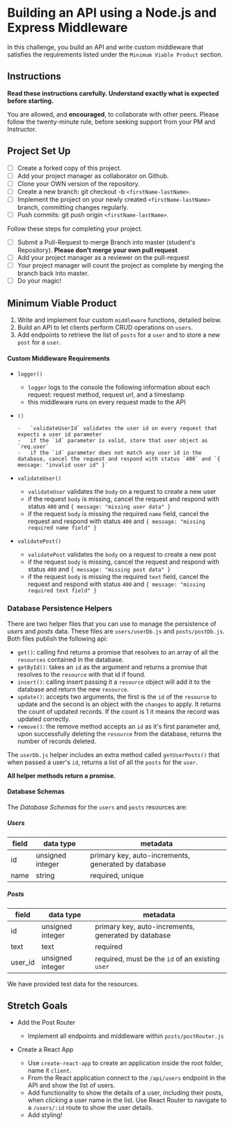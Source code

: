 # Building an API using a Node.js and Express Middleware

In this challenge, you build an API and write custom middleware that satisfies the requirements listed under the `Minimum Viable Product` section.

## Instructions

**Read these instructions carefully. Understand exactly what is expected before starting.**

You are allowed, and **encouraged**, to collaborate with other peers. Please follow the twenty-minute rule, before seeking support from your PM and Instructor.

## Project Set Up

-   [ ] Create a forked copy of this project.
-   [ ] Add your project manager as collaborator on Github.
-   [ ] Clone your OWN version of the repository.
-   [ ] Create a new branch: git checkout -b `<firstName-lastName>`.
-   [ ] Implement the project on your newly created `<firstName-lastName>` branch, committing changes regularly.
-   [ ] Push commits: git push origin `<firstName-lastName>`.

Follow these steps for completing your project.

-   [ ] Submit a Pull-Request to merge <firstName-lastName> Branch into master (student's Repository). **Please don't merge your own pull request**
-   [ ] Add your project manager as a reviewer on the pull-request
-   [ ] Your project manager will count the project as complete by merging the branch back into master.
-   [ ] Do your magic!

## Minimum Viable Product

1. Write and implement four custom `middleware` functions, detailed below.
1. Build an API to let clients perform CRUD operations on `users`.
1. Add endpoints to retrieve the list of `posts` for a `user` and to store a new `post` for a `user`.

#### Custom Middleware Requirements

-   `logger()`

    -   `logger` logs to the console the following information about each request: request method, request url, and a timestamp
    -   this middleware runs on every request made to the API

-   `()`

        -   `validateUserId` validates the user id on every request that expects a user id parameter
        -   if the `id` parameter is valid, store that user object as `req.user`
        -   if the `id` parameter does not match any user id in the database, cancel the request and respond with status `400` and `{ message: "invalid user id" }`

-   `validateUser()`

    -   `validateUser` validates the `body` on a request to create a new user
    -   if the request `body` is missing, cancel the request and respond with status `400` and `{ message: "missing user data" }`
    -   if the request `body` is missing the required `name` field, cancel the request and respond with status `400` and `{ message: "missing required name field" }`

-   `validatePost()`
    -   `validatePost` validates the `body` on a request to create a new post
    -   if the request `body` is missing, cancel the request and respond with status `400` and `{ message: "missing post data" }`
    -   if the request `body` is missing the required `text` field, cancel the request and respond with status `400` and `{ message: "missing required text field" }`

### Database Persistence Helpers

There are two helper files that you can use to manage the persistence of _users_ and _posts_ data. These files are `users/userDb.js` and `posts/postDb.js`. Both files publish the following api:

-   `get()`: calling find returns a promise that resolves to an array of all the `resources` contained in the database.
-   `getById()`: takes an `id` as the argument and returns a promise that resolves to the `resource` with that id if found.
-   `insert()`: calling insert passing it a `resource` object will add it to the database and return the new `resource`.
-   `update()`: accepts two arguments, the first is the `id` of the `resource` to update and the second is an object with the `changes` to apply. It returns the count of updated records. If the count is 1 it means the record was updated correctly.
-   `remove()`: the remove method accepts an `id` as it's first parameter and, upon successfully deleting the `resource` from the database, returns the number of records deleted.

The `userDb.js` helper includes an extra method called `getUserPosts()` that when passed a user's `id`, returns a list of all the `posts` for the `user`.

**All helper methods return a promise.**

#### Database Schemas

The _Database Schemas_ for the `users` and `posts` resources are:

##### Users

| field | data type        | metadata                                            |
| ----- | ---------------- | --------------------------------------------------- |
| id    | unsigned integer | primary key, auto-increments, generated by database |
| name  | string           | required, unique                                    |

##### Posts

| field   | data type        | metadata                                            |
| ------- | ---------------- | --------------------------------------------------- |
| id      | unsigned integer | primary key, auto-increments, generated by database |
| text    | text             | required                                            |
| user_id | unsigned integer | required, must be the `id` of an existing `user`    |

We have provided test data for the resources.

## Stretch Goals

-   Add the Post Router

    -   Implement all endpoints and middleware within `posts/postRouter.js`

-   Create a React App
    -   Use `create-react-app` to create an application inside the root folder, name it `client`.
    -   From the React application connect to the `/api/users` endpoint in the API and show the list of users.
    -   Add functionality to show the details of a user, including their posts, when clicking a user name in the list. Use React Router to navigate to a `/users/:id` route to show the user details.
    -   Add styling!
